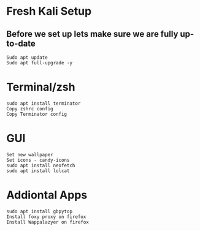 # Fresh Kali Setup

## Before we set up lets make sure we are fully up-to-date
~~~
Sudo apt update
Sudo apt full-upgrade -y
~~~
# Terminal/zsh
~~~
sudo apt install terminator
Copy zshrc config
Copy Terminator config
~~~
# GUI
~~~
Set new wallpaper
Set icons - candy-icons
sudo apt install neofetch
sudo apt install lolcat
~~~
# Addiontal Apps
~~~
sudo apt install gbpytop
Install foxy proxy on firefox
Install Wappalazyer on firefox
~~~

